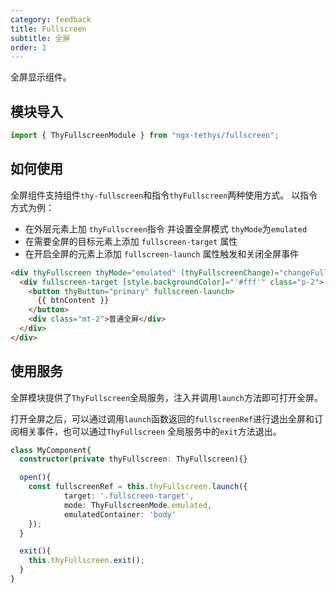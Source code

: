 ```yaml
---
category: feedback
title: Fullscreen
subtitle: 全屏
order: 1
---
```



<alert>全屏显示组件。</alert>

## 模块导入

```ts
import { ThyFullscreenModule } from "ngx-tethys/fullscreen";
```



## 如何使用

全屏组件支持组件`thy-fullscreen`和指令`thyFullscreen`两种使用方式。
以指令方式为例：
- 在外层元素上加 `thyFullscreen`指令 并设置全屏模式 `thyMode`为`emulated`
- 在需要全屏的目标元素上添加 `fullscreen-target` 属性
- 在开启全屏的元素上添加 `fullscreen-launch` 属性触发和关闭全屏事件

```html
<div thyFullscreen thyMode="emulated" (thyFullscreenChange)="changeFullscreen($event)">
  <div fullscreen-target [style.backgroundColor]="'#fff'" class="p-2">
    <button thyButton="primary" fullscreen-launch>
      {{ btnContent }}
    </button>
    <div class="mt-2">普通全屏</div>
  </div>
</div>
```

<examples />

## 使用服务
全屏模块提供了`ThyFullscreen`全局服务，注入并调用`launch`方法即可打开全屏。

打开全屏之后，可以通过调用`launch`函数返回的`fullscreenRef`进行退出全屏和订阅相关事件，也可以通过`ThyFullscreen` 全局服务中的`exit`方法退出。

```ts
class MyComponent{
  constructor(private thyFullscreen: ThyFullscreen){}

  open(){
    const fullscreenRef = this.thyFullscreen.launch({
            target: '.fullscreen-target',
            mode: ThyFullscreenMode.emulated,
            emulatedContainer: 'body'
    });
  }

  exit(){
    this.thyFullscreen.exit();
  }
}
```

